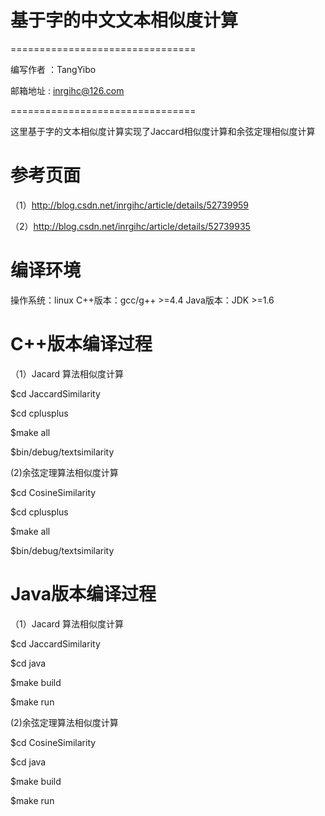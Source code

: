 
# 基于字的中文文本相似度计算

================================

 编写作者 ：TangYibo
 
 邮箱地址 : inrgihc@126.com
 
================================

这里基于字的文本相似度计算实现了Jaccard相似度计算和余弦定理相似度计算

# 参考页面

（1）http://blog.csdn.net/inrgihc/article/details/52739959

（2）http://blog.csdn.net/inrgihc/article/details/52739935

# 编译环境
 
操作系统：linux
C++版本：gcc/g++ >=4.4
Java版本：JDK >=1.6

# C++版本编译过程

（1）Jacard 算法相似度计算

$cd JaccardSimilarity

$cd cplusplus

$make all

$bin/debug/textsimilarity

(2)余弦定理算法相似度计算

$cd CosineSimilarity

$cd cplusplus

$make all

$bin/debug/textsimilarity


# Java版本编译过程

（1）Jacard 算法相似度计算

$cd JaccardSimilarity

$cd java

$make build

$make run

(2)余弦定理算法相似度计算

$cd CosineSimilarity

$cd java

$make build

$make run

